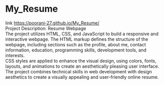 # My_Resume
link https://poorani-27.github.io/My_Resume/ <br>
Project Description: Resume Webpage <br>
The project utilizes HTML, CSS, and JavaScript to build a responsive and interactive webpage. The HTML markup defines the structure of the webpage, including sections such as the profile, about me, contact information, education, programming skills, development tools, and interests. <br>CSS styles are applied to enhance the visual design, using colors, fonts, layouts, and animations to create an aesthetically pleasing user interface. <br>The project combines technical skills in web development with design aesthetics to create a visually appealing and user-friendly online resume.
